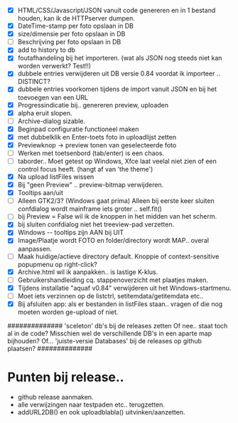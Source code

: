 - [x] HTML/CSS/Javascript/JSON vanuit code genereren en in 1 bestand houden, kan ik de HTTPserver dumpen.
- [x] DateTime-stamp per foto opslaan in DB
- [x] size/dimensie per foto opslaan in DB
- [ ] Beschrijving per foto opslaan in DB
- [x] add to history to db
- [x] foutafhandeling bij het importeren. (wat als JSON nog steeds niet kan worden verwerkt? Test!!)
- [x] dubbele entries verwijderen uit DB versie 0.84 voordat ik importeer .. DISTINCT?
- [x] dubbele entries voorkomen tijdens de import vanuit JSON en bij het toevoegen van een URL
- [x] Progressindicatie bij.. genereren preview, uploaden
- [x] alpha eruit slopen.
- [ ] Archive-dialog sizable.
- [x] Beginpad configuratie functioneel maken
- [x] met dubbelklik en Enter-toets foto in uploadlijst zetten
- [x] Previewknop -> preview tonen van geselecteerde foto
- [ ] Werken met toetsenbord (tab/enter) is een chaos.
- [ ] taborder.. Moet getest op Windows, Xfce laat veelal niet zien of een control focus heeft. (hangt af van 'the theme')
- [x] Na upload listFiles wissen
- [x] Bij "geen Preview" .. preview-bitmap verwijderen.
- [x] Tooltips aan/uit
- [ ] Alleen GTK2/3? (Windows gaat prima) Alleen bij eerste keer sluiten confdialog wordt mainframe iets groter .. self.fit()
- [ ] bij Preview = False wil ik de knoppen in het midden van het scherm.
- [x] bij sluiten confdialog niet het treeview-pad verzetten.
- [x] Windows -- tooltips zijn AAN bij UIT
- [x] Image/Plaatje wordt FOTO en folder/directory wordt MAP.. overal aanpassen.
- [ ] Maak huidige/actieve directory default. Knoppie of context-sensitive popupmenu op right-click?
- [x] Archive.html wil ik aanpakken.. is lastige K-klus.
- [ ] Gebruikershandleiding cq. stappenoverzicht met plaatjes maken.
- [x] Tijdens installatie "aquaf v0.84" verwijderen uit het Windows-startmenu.
- [ ] Moet iets verzinnen op de listctrl, setitemdata/getitemdata etc..
- [x] Bij afsluiten app: als er bestanden in listFiles staan.. vragen of die nog moeten worden ge-upload of niet.

##############
'sceleton' db's bij de releases zetten
Of nee.. staat toch al in de code?
Misschien wel de verschillende DB's in een aparte map bijhouden?
Of... 'juiste-versie Databases' bij de releases op github plaatsen? 
##############

# Punten bij release..
* github release aanmaken.
* alle verwijzingen naar testpaden etc.. terugzetten.
* addURL2DB() en ook uploadblabla() uitvinken/aanzetten.
